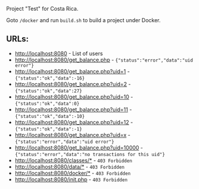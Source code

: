 Project "Test" for Costa Rica.

Goto `/docker` and run `build.sh` to build a project under Docker.

## URLs:

- [http://localhost:8080](http://localhost:8080) - List of users
- [http://localhost:8080/get_balance.php](http://localhost:8080/get_balance.php) - `{"status":"error","data":"uid error"}`
- [http://localhost:8080/get_balance.php?uid=1](http://localhost:8080/get_balance.php?uid=1) - `{"status":"ok","data":-16}`
- [http://localhost:8080/get_balance.php?uid=2](http://localhost:8080/get_balance.php?uid=2) - `{"status":"ok","data":27}`
- [http://localhost:8080/get_balance.php?uid=10](http://localhost:8080/get_balance.php?uid=10) - `{"status":"ok","data":0}`
- [http://localhost:8080/get_balance.php?uid=11](http://localhost:8080/get_balance.php?uid=11) - `{"status":"ok","data":-10}`
- [http://localhost:8080/get_balance.php?uid=12](http://localhost:8080/get_balance.php?uid=12) - `{"status":"ok","data":-1}`
- [http://localhost:8080/get_balance.php?uid=x](http://localhost:8080/get_balance.php?uid=x) - `{"status":"error","data":"uid error"}`
- [http://localhost:8080/get_balance.php?uid=10000](http://localhost:8080/get_balance.php?uid=10000) - `{"status":"error","data":"no transactions for this uid"}`
- [http://localhost:8080/classes/*](http://localhost:8080/classes/) - `403 Forbidden`
- [http://localhost:8080/data/*](http://localhost:8080/data/) - `403 Forbidden`
- [http://localhost:8080/docker/*](http://localhost:8080/docker/) - `403 Forbidden`
- [http://localhost:8080/init.php](http://localhost:8080/init.php) - `403 Forbidden`